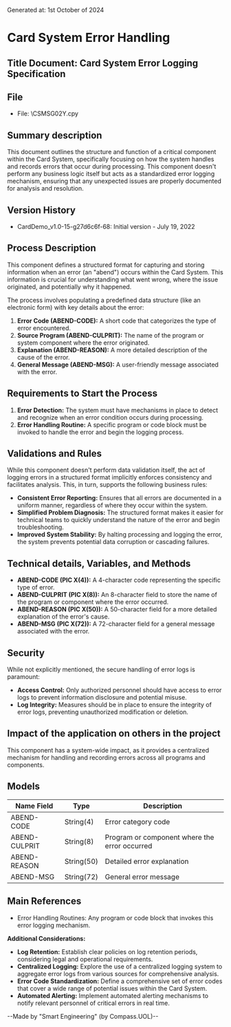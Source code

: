 Generated at: 1st October of 2024

# Card System Error Handling

## Title Document: Card System Error Logging Specification

## File

- File: \CSMSG02Y.cpy

## Summary description

This document outlines the structure and function of a critical component within the Card System, specifically focusing on how the system handles and records errors that occur during processing. This component doesn't perform any business logic itself but acts as a standardized error logging mechanism, ensuring that any unexpected issues are properly documented for analysis and resolution.

## Version History

- CardDemo_v1.0-15-g27d6c6f-68: Initial version - July 19, 2022

## Process Description

This component defines a structured format for capturing and storing information when an error (an "abend") occurs within the Card System. This information is crucial for understanding what went wrong, where the issue originated, and potentially why it happened.

The process involves populating a predefined data structure (like an electronic form) with key details about the error:

1. **Error Code (ABEND-CODE):** A short code that categorizes the type of error encountered.
2. **Source Program (ABEND-CULPRIT):** The name of the program or system component where the error originated.
3. **Explanation (ABEND-REASON):** A more detailed description of the cause of the error.
4. **General Message (ABEND-MSG):** A user-friendly message associated with the error.

## Requirements to Start the Process

1. **Error Detection:** The system must have mechanisms in place to detect and recognize when an error condition occurs during processing.
2. **Error Handling Routine:** A specific program or code block must be invoked to handle the error and begin the logging process.

## Validations and Rules

While this component doesn't perform data validation itself, the act of logging errors in a structured format implicitly enforces consistency and facilitates analysis. This, in turn, supports the following business rules:

* **Consistent Error Reporting:** Ensures that all errors are documented in a uniform manner, regardless of where they occur within the system.
* **Simplified Problem Diagnosis:**  The structured format makes it easier for technical teams to quickly understand the nature of the error and begin troubleshooting.
* **Improved System Stability:** By halting processing and logging the error, the system prevents potential data corruption or cascading failures.

## Technical details, Variables, and Methods

- **ABEND-CODE (PIC X(4)):**  A 4-character code representing the specific type of error.
- **ABEND-CULPRIT (PIC X(8)):** An 8-character field to store the name of the program or component where the error occurred.
- **ABEND-REASON (PIC X(50)):** A 50-character field for a more detailed explanation of the error's cause.
- **ABEND-MSG (PIC X(72)):** A 72-character field for a general message associated with the error.

## Security

While not explicitly mentioned, the secure handling of error logs is paramount:

- **Access Control:** Only authorized personnel should have access to error logs to prevent information disclosure and potential misuse.
- **Log Integrity:** Measures should be in place to ensure the integrity of error logs, preventing unauthorized modification or deletion.

## Impact of the application on others in the project

This component has a system-wide impact, as it provides a centralized mechanism for handling and recording errors across all programs and components.

## Models

| Name Field     | Type     | Description                                    |
|----------------|----------|------------------------------------------------|
| ABEND-CODE     | String(4) | Error category code                           |
| ABEND-CULPRIT  | String(8) | Program or component where the error occurred |
| ABEND-REASON   | String(50)| Detailed error explanation                     |
| ABEND-MSG      | String(72)| General error message                        |

## Main References

- Error Handling Routines: Any program or code block that invokes this error logging mechanism.

**Additional Considerations:**

- **Log Retention:** Establish clear policies on log retention periods, considering legal and operational requirements.
- **Centralized Logging:** Explore the use of a centralized logging system to aggregate error logs from various sources for comprehensive analysis.
- **Error Code Standardization:** Define a comprehensive set of error codes that cover a wide range of potential issues within the Card System.
- **Automated Alerting:** Implement automated alerting mechanisms to notify relevant personnel of critical errors in real time.

--Made by "Smart Engineering" (by Compass.UOL)--